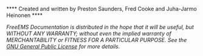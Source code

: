 **** Created and written by Preston Saunders, Fred Cooke and Juha-Jarmo Heinonen ****

*FreeEMS Documentation is distributed in the hope that it will be useful, but WITHOUT ANY WARRANTY; without even the implied warranty of MERCHANTABILITY or FITNESS FOR A PARTICULAR PURPOSE. See the [GNU General Public License](http://www.gnu.org/licenses/gpl.html) for more details.*
